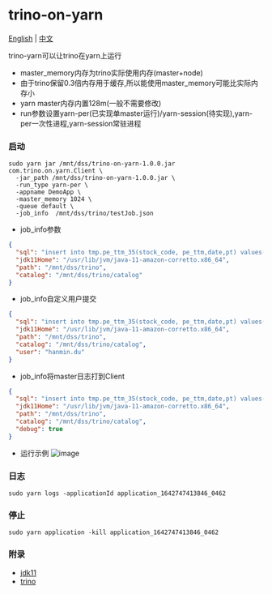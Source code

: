 # trino-on-yarn

[English](README.md) | [中文](README_CN.md)

trino-yarn可以让trino在yarn上运行

* master_memory内存为trino实际使用内存(master+node)
* 由于trino保留0.3倍内存用于缓存,所以能使用master_memory可能比实际内存小
* yarn master内存内置128m(一般不需要修改)
* run参数设置yarn-per(已实现单master运行)/yarn-session(待实现),yarn-per一次性进程,yarn-session常驻进程

### 启动

```shell
sudo yarn jar /mnt/dss/trino-on-yarn-1.0.0.jar com.trino.on.yarn.Client \
  -jar_path /mnt/dss/trino-on-yarn-1.0.0.jar \
  -run_type yarn-per \
  -appname DemoApp \
  -master_memory 1024 \
  -queue default \
  -job_info  /mnt/dss/trino/testJob.json
```

* job_info参数

```json
{
  "sql": "insert into tmp.pe_ttm_35(stock_code, pe_ttm,date,pt) values('qw', rand()/random(),'1','2')",
  "jdk11Home": "/usr/lib/jvm/java-11-amazon-corretto.x86_64",
  "path": "/mnt/dss/trino",
  "catalog": "/mnt/dss/trino/catalog"
}
```

* job_info自定义用户提交

```json
{
  "sql": "insert into tmp.pe_ttm_35(stock_code, pe_ttm,date,pt) values('qw', rand()/random(),'1','2')",
  "jdk11Home": "/usr/lib/jvm/java-11-amazon-corretto.x86_64",
  "path": "/mnt/dss/trino",
  "catalog": "/mnt/dss/trino/catalog",
  "user": "hanmin.du"
}
```

* job_info将master日志打到Client

```json
{
  "sql": "insert into tmp.pe_ttm_35(stock_code, pe_ttm,date,pt) values('qw', rand()/random(),'1','2')",
  "jdk11Home": "/usr/lib/jvm/java-11-amazon-corretto.x86_64",
  "path": "/mnt/dss/trino",
  "catalog": "/mnt/dss/trino/catalog",
  "debug": true
}
```
* 运行示例
![image](https://user-images.githubusercontent.com/28647031/180349087-5138c867-58ef-4747-8bf5-802b5fec1167.png)

### 日志

```shell
sudo yarn logs -applicationId application_1642747413846_0462
```

### 停止

```shell
sudo yarn application -kill application_1642747413846_0462
```

### 附录

* [jdk11](https://jdk.java.net/java-se-ri/11)
* [trino](https://repo1.maven.org/maven2/io/trino/trino-server/363/)
